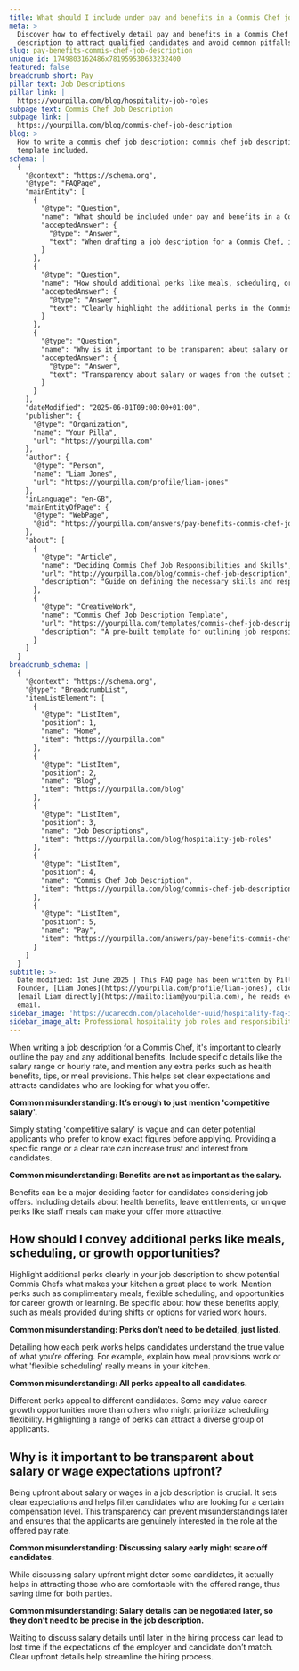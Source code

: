```yaml
---
title: What should I include under pay and benefits in a Commis Chef job description?
meta: >
  Discover how to effectively detail pay and benefits in a Commis Chef job
  description to attract qualified candidates and avoid common pitfalls.
slug: pay-benefits-commis-chef-job-description
unique id: 1749803162486x781959530633232400
featured: false
breadcrumb short: Pay
pillar text: Job Descriptions
pillar link: |
  https://yourpilla.com/blog/hospitality-job-roles
subpage text: Commis Chef Job Description
subpage link: |
  https://yourpilla.com/blog/commis-chef-job-description
blog: >
  How to write a commis chef job description: commis chef job description
  template included.
schema: |
  {
    "@context": "https://schema.org",
    "@type": "FAQPage",
    "mainEntity": [
      {
        "@type": "Question",
        "name": "What should be included under pay and benefits in a Commis Chef job description?",
        "acceptedAnswer": {
          "@type": "Answer",
          "text": "When drafting a job description for a Commis Chef, it is crucial to clearly state the pay and any additional benefits. Provide details such as the salary range or hourly rate and extra perks like health benefits, tips, or meals. This sets clear expectations and attracts applicants who are looking for specific things in their job offer."
        }
      },
      {
        "@type": "Question",
        "name": "How should additional perks like meals, scheduling, or growth opportunities be conveyed in a job description?",
        "acceptedAnswer": {
          "@type": "Answer",
          "text": "Clearly highlight the additional perks in the Commis Chef job description to demonstrate the value of your kitchen as an attractive work environment. Be specific about the perks, such as meals provided during shifts or flexible work hours, and detail how each benefit is implemented to fully inform potential applicants."
        }
      },
      {
        "@type": "Question",
        "name": "Why is it important to be transparent about salary or wage expectations upfront in a job description?",
        "acceptedAnswer": {
          "@type": "Answer",
          "text": "Transparency about salary or wages from the outset is vital in a job description. It sets clear expectations and filters candidates who seek specific compensation. This transparency prevents later misunderstandings and ensures that only genuinely interested candidates apply."
        }
      }
    ],
    "dateModified": "2025-06-01T09:00:00+01:00",
    "publisher": {
      "@type": "Organization",
      "name": "Your Pilla",
      "url": "https://yourpilla.com"
    },
    "author": {
      "@type": "Person",
      "name": "Liam Jones",
      "url": "https://yourpilla.com/profile/liam-jones"
    },
    "inLanguage": "en-GB",
    "mainEntityOfPage": {
      "@type": "WebPage",
      "@id": "https://yourpilla.com/answers/pay-benefits-commis-chef-job-description"
    },
    "about": [
      {
        "@type": "Article",
        "name": "Deciding Commis Chef Job Responsibilities and Skills",
        "url": "http://yourpilla.com/blog/commis-chef-job-description",
        "description": "Guide on defining the necessary skills and responsibilities for hiring a Commis Chef."
      },
      {
        "@type": "CreativeWork",
        "name": "Commis Chef Job Description Template",
        "url": "https://yourpilla.com/templates/commis-chef-job-description",
        "description": "A pre-built template for outlining job responsibilities and requirements for a Commis Chef."
      }
    ]
  }
breadcrumb_schema: |
  {
    "@context": "https://schema.org",
    "@type": "BreadcrumbList",
    "itemListElement": [
      {
        "@type": "ListItem",
        "position": 1,
        "name": "Home",
        "item": "https://yourpilla.com"
      },
      {
        "@type": "ListItem",
        "position": 2,
        "name": "Blog",
        "item": "https://yourpilla.com/blog"
      },
      {
        "@type": "ListItem",
        "position": 3,
        "name": "Job Descriptions",
        "item": "https://yourpilla.com/blog/hospitality-job-roles"
      },
      {
        "@type": "ListItem",
        "position": 4,
        "name": "Commis Chef Job Description",
        "item": "https://yourpilla.com/blog/commis-chef-job-description"
      },
      {
        "@type": "ListItem",
        "position": 5,
        "name": "Pay",
        "item": "https://yourpilla.com/answers/pay-benefits-commis-chef-job-description"
      }
    ]
  }
subtitle: >-
  Date modified: 1st June 2025 | This FAQ page has been written by Pilla
  Founder, [Liam Jones](https://yourpilla.com/profile/liam-jones), click to
  [email Liam directly](https://mailto:liam@yourpilla.com), he reads every
  email.
sidebar_image: 'https://ucarecdn.com/placeholder-uuid/hospitality-faq-image.jpg'
sidebar_image_alt: Professional hospitality job roles and responsibilities
---
```

When writing a job description for a Commis Chef, it's important to clearly outline the pay and any additional benefits. Include specific details like the salary range or hourly rate, and mention any extra perks such as health benefits, tips, or meal provisions. This helps set clear expectations and attracts candidates who are looking for what you offer.

**Common misunderstanding: It’s enough to just mention 'competitive salary'.**

Simply stating 'competitive salary' is vague and can deter potential applicants who prefer to know exact figures before applying. Providing a specific range or a clear rate can increase trust and interest from candidates.

**Common misunderstanding: Benefits are not as important as the salary.**

Benefits can be a major deciding factor for candidates considering job offers. Including details about health benefits, leave entitlements, or unique perks like staff meals can make your offer more attractive.

## How should I convey additional perks like meals, scheduling, or growth opportunities?

Highlight additional perks clearly in your job description to show potential Commis Chefs what makes your kitchen a great place to work. Mention perks such as complimentary meals, flexible scheduling, and opportunities for career growth or learning. Be specific about how these benefits apply, such as meals provided during shifts or options for varied work hours.

**Common misunderstanding: Perks don’t need to be detailed, just listed.**

Detailing how each perk works helps candidates understand the true value of what you’re offering. For example, explain how meal provisions work or what 'flexible scheduling' really means in your kitchen.

**Common misunderstanding: All perks appeal to all candidates.**

Different perks appeal to different candidates. Some may value career growth opportunities more than others who might prioritize scheduling flexibility. Highlighting a range of perks can attract a diverse group of applicants.

## Why is it important to be transparent about salary or wage expectations upfront?

Being upfront about salary or wages in a job description is crucial. It sets clear expectations and helps filter candidates who are looking for a certain compensation level. This transparency can prevent misunderstandings later and ensures that the applicants are genuinely interested in the role at the offered pay rate.

**Common misunderstanding: Discussing salary early might scare off candidates.**

While discussing salary upfront might deter some candidates, it actually helps in attracting those who are comfortable with the offered range, thus saving time for both parties.

**Common misunderstanding: Salary details can be negotiated later, so they don’t need to be precise in the job description.**

Waiting to discuss salary details until later in the hiring process can lead to lost time if the expectations of the employer and candidate don’t match. Clear upfront details help streamline the hiring process.
